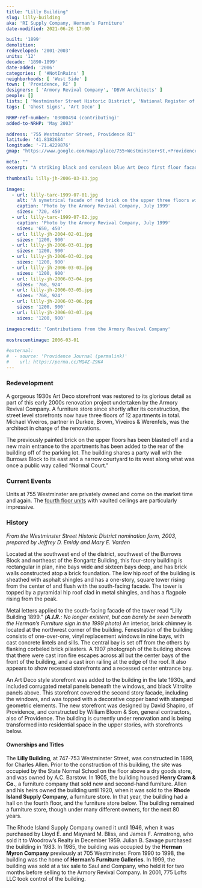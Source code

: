 ```yaml
---
title: "Lilly Building"
slug: lilly-building
aka: 'RI Supply Company, Herman’s Furniture'
date-modified: 2021-06-26 17:00

built: '1899'
demolition:
redeveloped: '2001-2003'
units: '12'
decade: '1890-1899'
date-added: '2006'
categories: [ '#NotInRuins' ]
neighborhoods: [ 'West Side' ]
town: [ 'Providence, RI' ]
designers: [ 'Armory Revival Company', 'DBVW Architects' ]
people: []
lists: [ 'Westminster Street Historic District', 'National Register of Historic Places' ]
tags: [ 'Ghost Signs', 'Art Deco' ]

NRHP-ref-number: '03000494 (contributing)'
added-to-NRHP: 'May 2003'

address: '755 Westminster Street, Providence RI'
latitude: '41.8182684'
longitude: '-71.4229876'
gmap: "https://www.google.com/maps/place/755+Westminster+St,+Providence,+RI+02903/@41.8182684,-71.4229876,17z/data=!3m1!4b1!4m5!3m4!1s0x89e4457253bfdd81:0x8fa37660c165e4c1!8m2!3d41.8182684!4d-71.4207989"

meta: ""
excerpt: "A striking black and cerulean blue Art Deco first floor facade adorns this commercial building along a historically significant portion of upper Westminster Street"

thumbnail: lilly-jh-2006-03-03.jpg

images:
  - url: lilly-tarc-1999-07-01.jpg
    alt: 'A symetrical facade of red brick on the upper three floors with an ornate glass storefront on the first level of black glass, decorative panels in yellow and white, with deep blue glass trim pieces. A shallow central tower rises from the center of the fourth floor. The building is nine bays wide and sixteen deep, with little to no ornamentation on the other three sides.'
    caption: 'Photo by the Armory Revival Company, July 1999'
    sizes: '720, 450'
  - url: lilly-tarc-1999-07-02.jpg
    caption: 'Photo by the Armory Revival Company, July 1999'
    sizes: '650, 450'
  - url: lilly-jh-2004-02-01.jpg
    sizes: '1200, 900'
  - url: lilly-jh-2006-03-01.jpg
    sizes: '1200, 900'
  - url: lilly-jh-2006-03-02.jpg
    sizes: '1200, 900'
  - url: lilly-jh-2006-03-03.jpg
    sizes: '1200, 900'
  - url: lilly-jh-2006-03-04.jpg
    sizes: '768, 924'
  - url: lilly-jh-2006-03-05.jpg
    sizes: '768, 924'
  - url: lilly-jh-2006-03-06.jpg
    sizes: '1200, 900'
  - url: lilly-jh-2006-03-07.jpg
    sizes: '1200, 900'

imagescredit: 'Contributions from the Armory Revival Company'

mostrecentimage: 2006-03-01

#external:
#  - source: 'Providence Journal (permalink)'
#    url: https://perma.cc/MQ4Z-Z9K4
---
```


### Redevelopment

A gorgeous 1930s Art Deco storefront was restored to its glorious detail as part of this early 2000s renovation project undertaken by the Armory Revival Company. A furniture store since shortly after its construction, the street level storefronts now have three floors of 12 apartments in total. Michael Viveiros, partner in Durkee, Brown, Viveiros & Werenfels, was the architect in charge of the renovations.

The previously painted brick on the upper floors has been blasted off and a new main entrance to the apartments has been added to the rear of the building off of the parking lot. The building shares a party wall with the Burrows Block to its east and a narrow courtyard to its west along what was once a public way called “Normal Court.”


### Current Events

Units at 755 Westminster are privately owned and come on the market time and again. The [fourth floor units](//www.zillow.com/homedetails/755-Westminster-St-UNIT-403-Providence-RI-02903/65916154_zpid/) with vaulted ceilings are particularly impressive.


### History

_From the Westminster Street Historic District nomination form, 2003, prepared by Jeffrey D. Emidy and Mary E. Varden_

Located at the southwest end of the district, southwest of the Burrows Block and northeast of the Bongartz Building, this four-story building is rectangular in plan, nine bays wide and sixteen bays deep, and has brick walls constructed atop a brick foundation. The low hip roof of the building is sheathed with asphalt shingles and has a one-story, square tower rising from the center of and flush with the south-facing facade. The tower is topped by a pyramidal hip roof clad in metal shingles, and has a flagpole rising from the peak.

Metal letters applied to the south-facing facade of the tower read “Lilly Building 1899.” _(**A.I.R.**: No longer existent, but can barely be seen beneath the Herman’s Furniture sign in the 1999 photo)_ An interior, brick chimney is located at the northwest corner of the building. Fenestration of the building consists of one-over-one, vinyl replacement windows in nine bays, with cast concrete lintels and sills. The central bay is set off from the others by flanking corbeled brick pilasters. A 1907 photograph of the building shows that there were cast iron fire escapes across all but the center bays of the front of the building, and a cast iron railing at the edge of the roof. It also appears to show recessed storefronts and a recessed center entrance bay.

An Art Deco style storefront was added to the building in the late 1930s, and included corrugated metal panels beneath the windows, and black Vitrolite panels above. This storefront covered the second story facade, including the windows, and was topped with a decorative copper band with stamped geometric elements. The new storefront was designed by David Shapiro, of Providence, and constructed by William Bloom & Son, general contractors, also of Providence. The building is currently under renovation and is being transformed into residential space in the upper stories, with storefronts below.


#### Ownerships and Titles

The **Lilly Building**, at 747-753 Westminster Street, was constructed in 1899, for Charles Allen. Prior to the construction of this building, the site was occupied by the State Normal School on the floor above a dry goods store, and was owned by A.C. Barstow. In 1905, the building housed **Henry Cram & Co.**, a furniture company that sold new and second-hand furniture. Allen and his heirs owned the building until 1920, when it was sold to the **Rhode Island Supply Company**, a furniture store. In that year, the building had a hall on the fourth floor, and the furniture store below. The building remained a furniture store, though under many different owners, for the next 80 years.

The Rhode Island Supply Company owned it until 1946, when it was purchased by Lloyd E. and Maynard M. Bliss, and James F. Armstrong, who sold it to Woodrow’s Realty in December 1959. Julian B. Savage purchased the building in 1983. In 1985, the building was occupied by the **Herman Myron Company** previously at 705 Westminster. From 1990 to 1998, the building was the home of **Herman’s Furniture Galleries**. In 1999, the building was sold at a tax sale to Saul and Company, who held it for two months before selling to the Armory Revival Company. In 2001, 775 Lofts LLC took control of the building.
